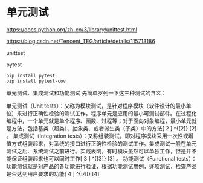 # 单元测试

https://docs.python.org/zh-cn/3/library/unittest.html

https://blog.csdn.net/Tencent_TEG/article/details/115713186

unittest

pytest

```shell
pip install pytest
pip install pytest-cov
```

单元测试、集成测试和功能测试
先简单罗列一下这三种测试的含义：

单元测试（Unit tests）：又称为模块测试，是针对程序模块（软件设计的最小单位）来进行正确性检验的测试工作。程序单元是应用的最小可测试部件。在过程化编程中，一个单元就是单个程序、函数、过程等；对于面向对象编程，最小单元就是方法，包括基类（超类）、抽象类、或者派生类（子类）中的方法[ 2 ] ^{[2]} 
[2]
 。
集成测试（Integration tests）：又称组装测试，即对程序模块采用一次性或增值方式组装起来，对系统的接口进行正确性检验的测试工作。集成测试一般在单元测试之后、系统测试之前进行。实践表明，有时模块虽然可以单独工作，但是并不能保证组装起来也可以同时工作[ 3 ] ^{[3]} 
[3]
 。
功能测试（Functional tests）：功能测试就是对产品的各功能进行验证，根据功能测试用例，逐项测试，检查产品是否达到用户要求的功能[ 4 ] ^{[4]} 
[4]